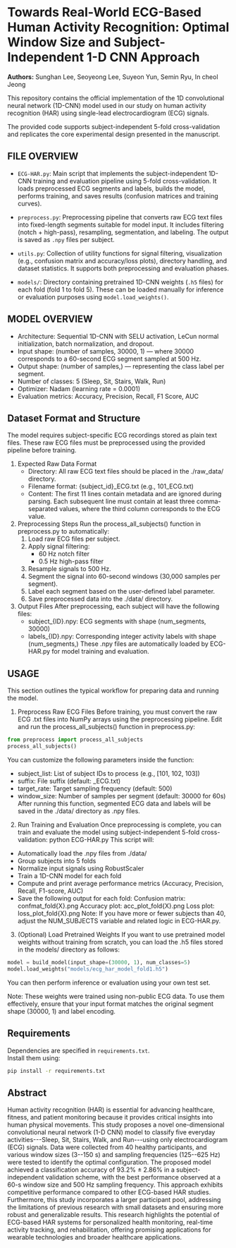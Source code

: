 # Towards Real-World ECG-Based Human Activity Recognition: Optimal Window Size and Subject-Independent 1-D CNN Approach

**Authors:** Sunghan Lee, Seoyeong Lee, Suyeon Yun, Semin Ryu, In cheol Jeong

This repository contains the official implementation of the 1D convolutional neural network (1D-CNN) model used in our study on human activity recognition (HAR) using single-lead electrocardiogram (ECG) signals.

The provided code supports subject-independent 5-fold cross-validation and replicates the core experimental design presented in the manuscript.



## FILE OVERVIEW
- `ECG-HAR.py`: Main script that implements the subject-independent 1D-CNN training and evaluation pipeline using 5-fold cross-validation. It loads preprocessed ECG segments and labels, builds the model, performs training, and saves results (confusion matrices and training curves).
  
- `preprocess.py`: Preprocessing pipeline that converts raw ECG text files into fixed-length segments suitable for model input. It includes filtering (notch + high-pass), resampling, segmentation, and labeling. The output is saved as `.npy` files per subject.

- `utils.py`: Collection of utility functions for signal filtering, visualization (e.g., confusion matrix and accuracy/loss plots), directory handling, and dataset statistics. It supports both preprocessing and evaluation phases.

- `models/`: Directory containing pretrained 1D-CNN weights (`.h5` files) for each fold (fold 1 to fold 5). These can be loaded manually for inference or evaluation purposes using `model.load_weights()`.

## MODEL OVERVIEW
- Architecture: Sequential 1D-CNN with SELU activation, LeCun normal initialization, batch normalization, and dropout.
- Input shape: (number of samples, 30000, 1) — where 30000 corresponds to a 60-second ECG segment sampled at 500 Hz.
- Output shape: (number of samples,) — representing the class label per segment.
- Number of classes: 5 (Sleep, Sit, Stairs, Walk, Run)
- Optimizer: Nadam (learning rate = 0.0001)
- Evaluation metrics: Accuracy, Precision, Recall, F1 Score, AUC


## Dataset Format and Structure
The model requires subject-specific ECG recordings stored as plain text files. These raw ECG files must be preprocessed using the provided pipeline before training.
1. Expected Raw Data Format
    - Directory: All raw ECG text files should be placed in the ./raw_data/ directory.
    - Filename format: {subject_id}_ECG.txt (e.g., 101_ECG.txt)
    - Content:
        The first 11 lines contain metadata and are ignored during parsing.
        Each subsequent line must contain at least three comma-separated values, where the third column corresponds to the ECG value.
2. Preprocessing Steps
Run the process_all_subjects() function in preprocess.py to automatically:
    1) Load raw ECG files per subject.
    2) Apply signal filtering:
        - 60 Hz notch filter
        - 0.5 Hz high-pass filter
    3) Resample signals to 500 Hz.
    4) Segment the signal into 60-second windows (30,000 samples per segment).
    5) Label each segment based on the user-defined label parameter.
    6) Save preprocessed data into the ./data/ directory.
3. Output Files
After preprocessing, each subject will have the following files:
    - subject_{ID}.npy: ECG segments with shape (num_segments, 30000)
    - labels_{ID}.npy: Corresponding integer activity labels with shape (num_segments,)
These .npy files are automatically loaded by ECG-HAR.py for model training and evaluation.

## USAGE
This section outlines the typical workflow for preparing data and running the model.
1. Preprocess Raw ECG Files
Before training, you must convert the raw ECG .txt files into NumPy arrays using the preprocessing pipeline.
Edit and run the process_all_subjects() function in preprocess.py:
  ```python
  from preprocess import process_all_subjects
  process_all_subjects()
  ```

You can customize the following parameters inside the function:
- subject_list: List of subject IDs to process (e.g., [101, 102, 103])
- suffix: File suffix (default: _ECG.txt)
- target_rate: Target sampling frequency (default: 500)
- window_size: Number of samples per segment (default: 30000 for 60s)
After running this function, segmented ECG data and labels will be saved in the ./data/ directory as .npy files.

2. Run Training and Evaluation
Once preprocessing is complete, you can train and evaluate the model using subject-independent 5-fold cross-validation:
    python ECG-HAR.py
This script will:
- Automatically load the .npy files from ./data/
- Group subjects into 5 folds
- Normalize input signals using RobustScaler
- Train a 1D-CNN model for each fold
- Compute and print average performance metrics (Accuracy, Precision, Recall, F1-score, AUC)
- Save the following output for each fold:
    Confusion matrix: confmat_fold{X}.png
    Accuracy plot: acc_plot_fold{X}.png
    Loss plot: loss_plot_fold{X}.png 
Note: If you have more or fewer subjects than 40, adjust the NUM_SUBJECTS variable and related logic in ECG-HAR.py.

3. (Optional) Load Pretrained Weights
If you want to use pretrained model weights without training from scratch,
you can load the .h5 files stored in the models/ directory as follows:
```python
model = build_model(input_shape=(30000, 1), num_classes=5)
model.load_weights("models/ecg_har_model_fold1.h5")
```
You can then perform inference or evaluation using your own test set.

Note: These weights were trained using non-public ECG data.
To use them effectively, ensure that your input format matches the original segment shape (30000, 1) and label encoding.


## Requirements
Dependencies are specified in `requirements.txt`.  
Install them using:

```bash
pip install -r requirements.txt
```


## Abstract
Human activity recognition (HAR) is essential for advancing healthcare, fitness, and patient monitoring because it provides critical insights into human physical movements. This study proposes a novel one-dimensional convolutional neural network (1-D CNN) model to classify five everyday activities---Sleep, Sit, Stairs, Walk, and Run---using only electrocardiogram (ECG) signals. Data were collected from 40 healthy participants, and various window sizes (3--150 s) and sampling frequencies (125--625 Hz) were tested to identify the optimal configuration. The proposed model achieved a classification accuracy of 93.2% ± 2.86% in a subject-independent validation scheme, with the best performance observed at a 60-s window size and 500 Hz sampling frequency. This approach exhibits competitive performance compared to other ECG-based HAR studies. Furthermore, this study incorporates a larger participant pool, addressing the limitations of previous research with small datasets and ensuring more robust and generalizable results. This research highlights the potential of ECG-based HAR systems for personalized health monitoring, real-time activity tracking, and rehabilitation, offering promising applications for wearable technologies and broader healthcare applications.
